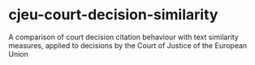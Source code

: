 # cjeu-court-decision-similarity
A comparison of court decision citation behaviour with text similarity measures, applied to decisions by the Court of Justice of the European Union
